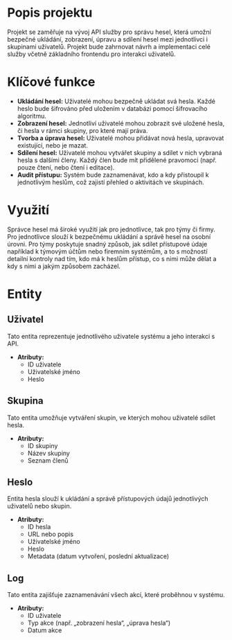# Popis projektu

Projekt se zaměřuje na vývoj API služby pro správu hesel, která umožní bezpečné ukládání, zobrazení, úpravu a sdílení hesel mezi jednotlivci i skupinami uživatelů. Projekt bude zahrnovat návrh a implementaci celé služby včetně základního frontendu pro interakci uživatelů.

# Klíčové funkce  

- **Ukládání hesel:** Uživatelé mohou bezpečně ukládat svá hesla. Každé heslo bude šifrováno před uložením v databázi pomocí šifrovacího algoritmu.  
- **Zobrazení hesel:** Jednotliví uživatelé mohou zobrazit své uložené hesla, či hesla v rámci skupiny, pro které mají práva.
- **Tvorba a úprava hesel:** Uživatelé mohou přidávat nová hesla, upravovat existující, nebo je mazat.  
- **Sdílení hesel:** Uživatelé mohou vytvářet skupiny a sdílet v nich vybraná hesla s dalšími členy. Každý člen bude mít přidělené pravomoci (např. pouze čtení, nebo čtení i editace). 
- **Audit přístupu:** Systém bude zaznamenávat, kdo a kdy přistoupil k jednotlivým heslům, což zajistí přehled o aktivitách ve skupinách.  

# Využití  

Správce hesel má široké využití jak pro jednotlivce, tak pro týmy či firmy.  
Pro jednotlivce slouží k bezpečnému ukládání a správě hesel na osobní úrovni. 
Pro týmy poskytuje snadný způsob, jak sdílet přístupové údaje například k týmovým účtům nebo firemním systémům, a to s možností detailní kontroly nad tím, kdo má k heslům přístup, co s nimi může dělat a kdy s nimi a jakým způsobem zacházel.  

# Entity

## Uživatel

Tato entita reprezentuje jednotlivého uživatele systému a jeho interakci s API.  
- **Atributy:**  
  - ID uživatele
  - Uživatelské jméno
  - Heslo

## Skupina 

Tato entita umožňuje vytváření skupin, ve kterých mohou uživatelé sdílet hesla. 
- **Atributy:**
  - ID skupiny
  - Název skupiny
  - Seznam členů

## Heslo

Entita hesla slouží k ukládání a správě přístupových údajů jednotlivých uživatelů nebo skupin.  
- **Atributy:**  
  - ID hesla
  - URL nebo popis
  - Uživatelské jméno
  - Heslo
  - Metadata (datum vytvoření, poslední aktualizace)

## Log

Tato entita zajišťuje zaznamenávání všech akcí, které proběhnou v systému.  
- **Atributy:**
  - ID uživatele
  - Typ akce (např. „zobrazení hesla“, „úprava hesla“)
  - Datum akce
